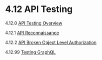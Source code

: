 # 4.12 API Testing

4.12.0 [API Testing Overview](00-API_Testing_Overview.md)

4.12.1 [API Reconnaissance](01-API_Reconnaissance.md)

4.12.2 [API Broken Object Level Authorization](02-API_Broken_Object_Level_Authorization.md)

4.12.99 [Testing GraphQL](99-Testing_GraphQL.md)
